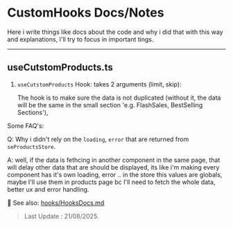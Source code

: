 # CustomHooks Docs/Notes

Here i write things like docs about the code and why i did that with this way and explanations, I'll try to focus in important tings.

---

## useCutstomProducts.ts

1. `useCutstomProducts` Hook: takes 2 arguments (limit, skip):

   The hook is to make sure the data is not duplicated (without it, the data will be the same in the small section 'e.g. FlashSales, BestSelling Sections'),

Some FAQ's:

Q: Why i didn't rely on the `loading`, `error` that are returned from `seProductsStore`.

A: well, if the data is fethcing in another component in the same page, that will delay other data that are should be displayed, its like i'm making every component has it's own loading, error .. in the store this values are globals, maybe I'll use them in products page bc I'll need to fetch the whole data, better ux and error handling.

📖 See also: [hooks/HooksDocs.md](../stores//StoresDocs.md)

> Last Update : 21/08/2025.
